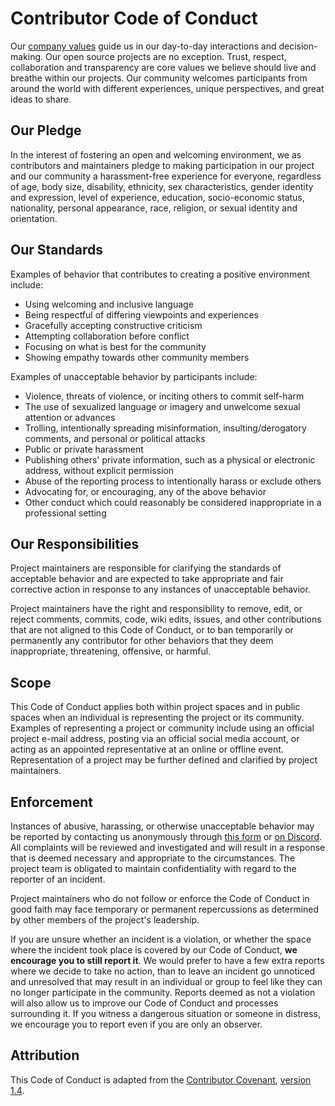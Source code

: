 # Contributor Code of Conduct

Our [company values](https://tatum.io/about-us) guide us in our day-to-day interactions and decision-making. 
Our open source projects are no exception. Trust, respect, collaboration and transparency are core values 
we believe should live and breathe within our projects. 
Our community welcomes participants from around the world with different experiences, unique perspectives, 
and great ideas to share.

## Our Pledge

In the interest of fostering an open and welcoming environment, we as contributors and maintainers pledge to 
making participation in our project and our community a harassment-free experience for everyone, regardless of 
age, body size, disability, ethnicity, sex characteristics, gender identity and expression, level of experience, 
education, socio-economic status, nationality, personal appearance, race, religion, or sexual identity and orientation.

## Our Standards

Examples of behavior that contributes to creating a positive environment include:

- Using welcoming and inclusive language
- Being respectful of differing viewpoints and experiences
- Gracefully accepting constructive criticism
- Attempting collaboration before conflict
- Focusing on what is best for the community
- Showing empathy towards other community members

Examples of unacceptable behavior by participants include:

- Violence, threats of violence, or inciting others to commit self-harm
- The use of sexualized language or imagery and unwelcome sexual attention or advances
- Trolling, intentionally spreading misinformation, insulting/derogatory comments, and personal or political attacks
- Public or private harassment
- Publishing others' private information, such as a physical or electronic address, without explicit permission
- Abuse of the reporting process to intentionally harass or exclude others
- Advocating for, or encouraging, any of the above behavior
- Other conduct which could reasonably be considered inappropriate in a professional setting

## Our Responsibilities

Project maintainers are responsible for clarifying the standards of acceptable behavior and are expected 
to take appropriate and fair corrective action in response to any instances of unacceptable behavior.

Project maintainers have the right and responsibility to remove, edit, or reject comments, commits, code, 
wiki edits, issues, and other contributions that are not aligned to this Code of Conduct, or to ban temporarily 
or permanently any contributor for other behaviors that they deem inappropriate, threatening, offensive, or harmful.

## Scope

This Code of Conduct applies both within project spaces and in public spaces when an individual is representing 
the project or its community. Examples of representing a project or community include using an official project 
e-mail address, posting via an official social media account, or acting as an appointed representative at an 
online or offline event. Representation of a project may be further defined and clarified by project maintainers.

## Enforcement

Instances of abusive, harassing, or otherwise unacceptable behavior may be reported by contacting us anonymously 
through [this form](https://support.tatum.io/support/tickets/new) or [on Discord](http://discord.gg/tatum). All 
complaints will be reviewed and investigated and will result in a response that is deemed necessary and appropriate 
to the circumstances. The project team is obligated to maintain confidentiality with regard to the reporter of an incident.

Project maintainers who do not follow or enforce the Code of Conduct in good faith may face temporary or permanent 
repercussions as determined by other members of the project's leadership.

If you are unsure whether an incident is a violation, or whether the space where the incident took place is 
covered by our Code of Conduct, **we encourage you to still report it**. We would prefer to have a few extra 
reports where we decide to take no action, than to leave an incident go unnoticed and unresolved that may result 
in an individual or group to feel like they can no longer participate in the community. Reports deemed as not a 
violation will also allow us to improve our Code of Conduct and processes surrounding it. If you witness a 
dangerous situation or someone in distress, we encourage you to report even if you are only an observer.

## Attribution

This Code of Conduct is adapted from the [Contributor Covenant](https://www.contributor-covenant.org/), 
[version 1.4](https://www.contributor-covenant.org/version/1/4/code-of-conduct.html).
